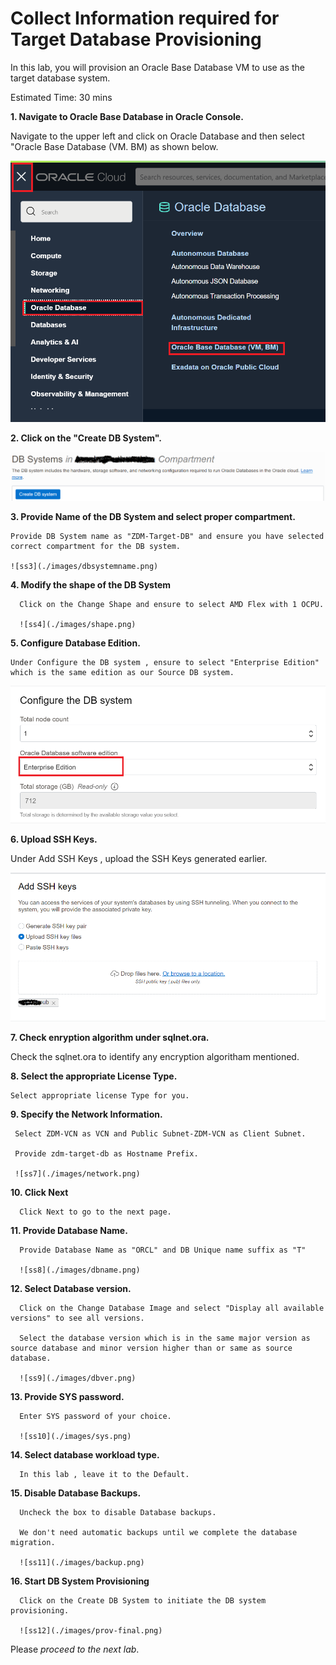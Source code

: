 # Collect Information required for Target Database Provisioning

In this lab, you will provision an Oracle Base Database VM to use as the target database system.


Estimated Time: 30 mins


**1. Navigate to Oracle Base Database in Oracle Console.**

   Navigate to the upper left and click on Oracle Database and then select "Oracle Base Database (VM. BM) as shown below.

   ![ss1](./images/nav.png)

**2. Click on the "Create DB System".**
    
   ![ss2](./images/createdb.png)

**3. Provide Name of the DB System and select proper compartment.**

    Provide DB System name as "ZDM-Target-DB" and ensure you have selected correct compartment for the DB system.
    
    ![ss3](./images/dbsystemname.png)

**4.  Modify the shape of the DB System**

      Click on the Change Shape and ensure to select AMD Flex with 1 OCPU.

      ![ss4](./images/shape.png)

**5.  Configure Database Edition.**

    Under Configure the DB system , ensure to select "Enterprise Edition" which is the same edition as our Source DB system.

   ![ss5](./images/edition.png)

   
**6. Upload SSH Keys.**
   
   Under Add SSH Keys , upload the SSH Keys generated earlier.

   ![ss6](./images/ssh.png)

**7. Check enryption algorithm under sqlnet.ora.**

   Check the sqlnet.ora to identify any encryption algoritham mentioned.

**8. Select the appropriate License Type.**

    Select appropriate license Type for you.

**9. Specify the Network Information.**

     Select ZDM-VCN as VCN and Public Subnet-ZDM-VCN as Client Subnet.

     Provide zdm-target-db as Hostname Prefix.

     ![ss7](./images/network.png)

**10. Click Next**

      Click Next to go to the next page.

**11. Provide Database Name.**

      Provide Database Name as "ORCL" and DB Unique name suffix as "T"

      ![ss8](./images/dbname.png)

**12. Select Database version.**

      Click on the Change Database Image and select "Display all available versions" to see all versions.

      Select the database version which is in the same major version as source database and minor version higher than or same as source database.

      ![ss9](./images/dbver.png)

**13. Provide SYS password.**

      Enter SYS password of your choice.

      ![ss10](./images/sys.png)

**14. Select database workload type.**

      In this lab , leave it to the Default.

**15. Disable Database Backups.**

      Uncheck the box to disable Database backups.

      We don't need automatic backups until we complete the database migration.

      ![ss11](./images/backup.png)

**16. Start DB System Provisioning**

      Click on the Create DB System to initiate the DB system provisioning.

      ![ss12](./images/prov-final.png)







Please *proceed to the next lab*.



